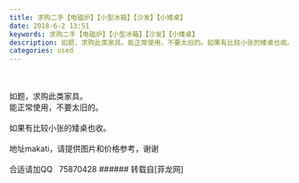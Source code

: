 ```yaml
---
title: 求购二手【电磁炉】【小型冰箱】【沙发】【小矮桌】
date: 2018-6-2 13:51
keywords: 求购二手【电磁炉】【小型冰箱】【沙发】【小矮桌】
description: 如题，求购此类家具。能正常使用，不要太旧的。如果有比较小张的矮桌也收。 地址makati，请提供图片和价格参考，谢谢合适请加QQ   75870428
categories: used
---
```

<td class="t_f" id="postmessage_1384256">

<br/>
<br/>
如题，求购此类家具。<br/>
能正常使用，不要太旧的。<br/>
<br/>
如果有比较小张的矮桌也收。 <br/>
<br/>
地址makati，请提供图片和价格参考，谢谢<br/>
<br/>
合适请加QQ   75870428</td>
###### 转载自[菲龙网]